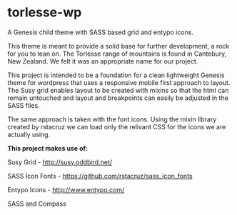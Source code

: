 torlesse-wp
===========

A Genesis child theme with SASS based grid and entypo icons.

This theme is meant to provide a solid base for further development, a rock for you to lean on. The Torlesse range of mountains is found in Cantebury, New Zealand. We felt it was an appropriate name for our project. 

This project is intended to be a foundation for a clean lightweight Genesis theme for wordpress that uses a responsive mobile first approach to layout. The Susy grid enables layout to be created with mixins so that the html can remain untouched and layout and breakpoints can easily be adjusted in the SASS files. 

The same approach is taken with the font icons. Using the mixin library created by rstacruz we can load only the relivant CSS for the icons we are actually using.


**This project makes use of:**

Susy Grid - http://susy.oddbird.net/

SASS Icon Fonts - https://github.com/rstacruz/sass_icon_fonts

Entypo Icons - http://www.entypo.com/

SASS and Compass
